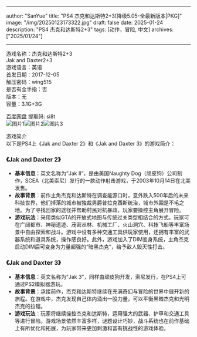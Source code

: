 
---
author: "SanYue"
title: "PS4 杰克和达斯特2+3[降级5.05-全最新版本|PKG]"
image: "/img/20250123173322.jpg"
draft: false
date: 2025-01-24
description: "PS4 杰克和达斯特2+3"
tags: [动作，冒险, 中文]
archives: ["2025/01/24"]

---

游戏名称：杰克和达斯特2+3   
Jak and Daxter2+3    
游戏语言：英语  
首发日期：2017-12-05  
解压密码：wing515  
是否有金手指：否  
版本：无   
容量：3.1G+3G

[百度网盘](https://pan.baidu.com/s/15fqvURz_-HlmAt06lN-rkg) 提取码: si8t  
![图片1](/img/bc3490.jpg)![图片2](/img/d4db1f.jpg)![图片3](/img/87eecb.jpg)  

游戏简介  
以下是PS4上《Jak and Daxter 2》和《Jak and Daxter 3》的游戏简介：

### 《Jak and Daxter 2》
- **基本信息**：英文名称为“Jak II”，是由美国Naughty Dog（顽皮狗）公司制作，SCEA（北美索尼）发行的一款动作射击游戏，于2003年10月14日在北美发售。
- **故事背景**：前作主角杰克和达斯特在调查能源口时，意外跌入500年后的未来科技世界，他们掉落的城市被独裁男爵普拉克西斯统治，城市外围是不毛之地。为了寻找回家的途径并帮助村民对抗暴政，玩家要操控主角展开冒险。
- **游戏玩法**：采用类似GTA的开放式地图与传统过关类型相结合的方式。玩家可在广阔都市、神秘遗迹、茂密丛林、机械工厂、火山洞穴、科技飞船等丰富场景中自由探索和战斗。游戏中设有多种交通工具供玩家使用，还拥有丰富的武器系统和道具系统，操作感良好。此外，游戏加入了DIM变身系统，主角杰克启动DIM后可变身为力量超强的“暗黑杰克”，给予敌人毁灭性打击。

### 《Jak and Daxter 3》
- **基本信息**：英文名称为“Jak 3”，同样由顽皮狗开发，索尼发行，在PS4上可通过PS2模拟器游玩。
- **故事背景**：承接前作，杰克和达斯特继续在充满奇幻与冒险的世界中展开新的旅程。在游戏中，杰克发现自己体内涌出一股力量，可以平衡黑暗杰克和光明杰克的拉锯。
- **游戏玩法**：玩家将继续操控杰克和达斯特，运用强大的武器、护甲和交通工具等进行冒险。游戏场景依然丰富多样，谜题设计巧妙，战斗系统也在前作基础上有所优化和拓展，为玩家带来更加刺激和富有挑战性的游戏体验。
